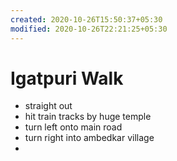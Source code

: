 ```yaml
---
created: 2020-10-26T15:50:37+05:30
modified: 2020-10-26T22:21:25+05:30
---
```


# Igatpuri Walk

- straight out
- hit train tracks by huge temple 
- turn left onto main road
- turn right into ambedkar village 
-